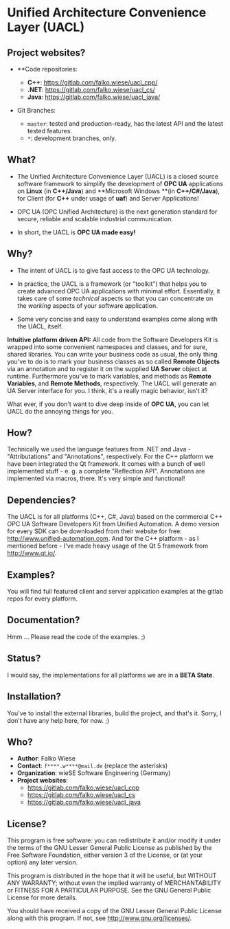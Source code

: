 Unified Architecture Convenience Layer (UACL)
===============================================================================


Project websites?
-------------------------------------------------------------------------------

 - **Code repositories: 
    - **C++**: https://gitlab.com/falko.wiese/uacl_cpp/
    - **.NET**: https://gitlab.com/falko.wiese/uacl_cs/
    - **Java**: https://gitlab.com/falko.wiese/uacl_java/

 - Git Branches:
     - `master`: tested and production-ready, has the latest API and the latest 
        tested features.
     - `*`: development branches, only.

What?
-------------------------------------------------------------------------------

 - The Unified Architecture Convenience Layer (UACL) is a closed source software framework to simplify the 
   development of **OPC UA** applications on **Linux** (in **C++/Java**) and **Microsoft Windows **(in **C++/C#/Java**), 
   for Client (for **C++** under usage of **uaf**) and Server Applications!
   
 - OPC UA (OPC Unified Architecture) is the next generation standard for secure, reliable
   and scalable industrial communication.
   
 - In short, the UACL is **OPC UA made easy!**


Why?
-------------------------------------------------------------------------------
   
 - The intent of UACL is to give fast access to the OPC UA technology.

 - In practice, the UACL is a framework (or "toolkit") that helps you to create advanced OPC UA 
   applications with minimal effort. Essentially, it takes care of some *technical* aspects so 
   that you can concentrate on the *working* aspects of your software application.
   
 - Some very concise and easy to understand examples come along with the UACL, itself.
 
**Intuitive platform driven API:**
All code from the Software Developers Kit is wrapped into some convenient namespaces and 
classes, and for sure, shared libraries. You can write your business code as usual, the
only thing you've to do is to mark your business classes as so called **Remote Objects** via
an annotation and to register it on the supplied **UA Server** object at runtime. Furthermore
you've to mark variables, and methods as **Remote Variables**, and **Remote Methods**, 
respectively. The UACL will generate an UA Server interface for you. I think, it's a really
magic behavior, isn't it?

What ever, if you don't want to dive deep inside of **OPC UA**, you can let UACL do the 
annoying things for you.


How?
-------------------------------------------------------------------------------
Technically we used the language features from .NET and Java - "Attributations" and
"Annotations", respectively. For the C++ platform we have been integrated the Qt
framework. It comes with a bunch of well implemented stuff - e. g. a complete 
"Reflection API". Annotations are implemented via macros, there. It's very simple 
and functional!


Dependencies?
-------------------------------------------------------------------------------
The UACL is for all platforms (C++, C#, Java) based on the commercial C++ OPC UA Software Developers Kit 
from Unified Automation. A demo version for every SDK can be downloaded from their website for free: 
http://www.unified-automation.com. And for the C++ platform - as I mentioned before - I've made heavy 
usage of the Qt 5 framework from http://www.qt.io/.


Examples?
-------------------------------------------------------------------------------
You will find full featured client and server application examples at the gitlab repos
for every platform.


Documentation?
-------------------------------------------------------------------------------
Hmm ... Please read the code of the examples. ;)


Status?
-------------------------------------------------------------------------------
I would say, the implementations for all platforms we are in a **BETA State**.


Installation?
-------------------------------------------------------------------------------
You've to install the external libraries, build the project, and that's it.
Sorry, I don't have any help here, for now. ;)


Who?
-------------------------------------------------------------------------------
 - **Author**: Falko Wiese
 - **Contact**: `f****.w****@mail.de` (replace the asterisks)
 - **Organization**: wieSE Software Engineering (Germany)
 - **Project websites**:
    - https://gitlab.com/falko.wiese/uacl_cpp
    - https://gitlab.com/falko.wiese/uacl_cs
    - https://gitlab.com/falko.wiese/uacl_java


License?
-------------------------------------------------------------------------------
This program is free software: you can redistribute it and/or modify
it under the terms of the GNU Lesser General Public License as
published by the Free Software Foundation, either version 3 of the
License, or (at your option) any later version.

This program is distributed in the hope that it will be useful,
but WITHOUT ANY WARRANTY; without even the implied warranty of
MERCHANTABILITY or FITNESS FOR A PARTICULAR PURPOSE.  See the
GNU General Public License for more details.

You should have received a copy of the GNU Lesser General Public License
along with this program.  If not, see <http://www.gnu.org/licenses/>.


